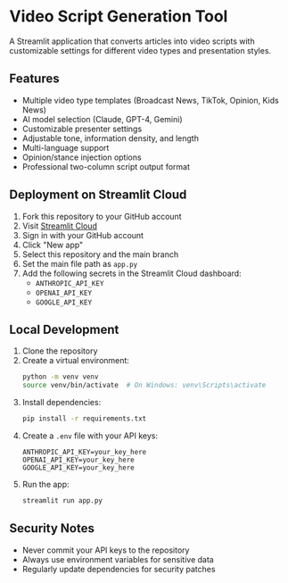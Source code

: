 # Video Script Generation Tool

A Streamlit application that converts articles into video scripts with customizable settings for different video types and presentation styles.

## Features
- Multiple video type templates (Broadcast News, TikTok, Opinion, Kids News)
- AI model selection (Claude, GPT-4, Gemini)
- Customizable presenter settings
- Adjustable tone, information density, and length
- Multi-language support
- Opinion/stance injection options
- Professional two-column script output format

## Deployment on Streamlit Cloud

1. Fork this repository to your GitHub account
2. Visit [Streamlit Cloud](https://share.streamlit.io/)
3. Sign in with your GitHub account
4. Click "New app"
5. Select this repository and the main branch
6. Set the main file path as `app.py`
7. Add the following secrets in the Streamlit Cloud dashboard:
   - `ANTHROPIC_API_KEY`
   - `OPENAI_API_KEY`
   - `GOOGLE_API_KEY`

## Local Development

1. Clone the repository
2. Create a virtual environment:
   ```bash
   python -m venv venv
   source venv/bin/activate  # On Windows: venv\Scripts\activate
   ```
3. Install dependencies:
   ```bash
   pip install -r requirements.txt
   ```
4. Create a `.env` file with your API keys:
   ```
   ANTHROPIC_API_KEY=your_key_here
   OPENAI_API_KEY=your_key_here
   GOOGLE_API_KEY=your_key_here
   ```
5. Run the app:
   ```bash
   streamlit run app.py
   ```

## Security Notes
- Never commit your API keys to the repository
- Always use environment variables for sensitive data
- Regularly update dependencies for security patches 